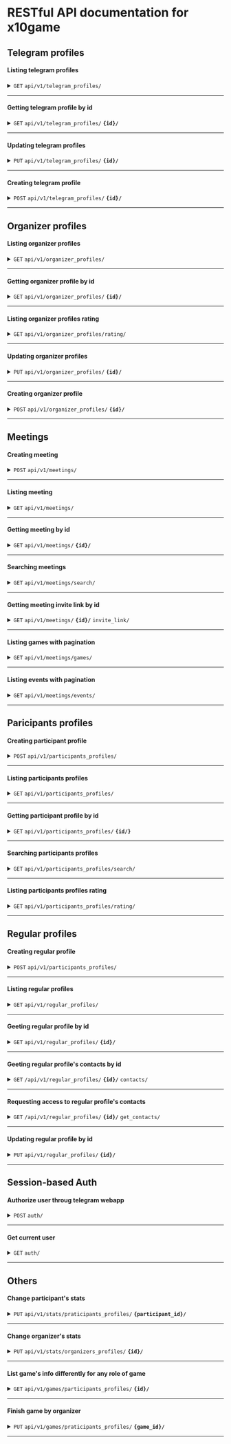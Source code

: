 
# RESTful API documentation for x10game


## Telegram profiles
#### Listing telegram profiles

<details>
 <summary><code>GET</code> <code>api/v1/telegram_profiles/</code></summary>

##### Parameters

> | name      |  type     | data type               | description                                                           |
> |-----------|-----------|-------------------------|-----------------------------------------------------------------------|
> | -|  -| --   | -  |


##### Responses

> | http code     | content-type                      | response                                                            |
> |---------------|-----------------------------------|---------------------------------------------------------------------|
> | `200`         | `application/json`        | `[{"telegram_id": integer, "first_name": string, "last_name": string, "username": string, "phone_number": string, "avatar": string}]`                                |
>| `400x`         | `application/json`                | `{"detail": string}`                                                                                      |

</details>

------------------------------------------------------------------------------------------

#### Getting telegram profile by id

<details>
 <summary><code>GET</code>  <code>api/v1/telegram_profiles/</code> <code><b>{id}/</b></code> </summary>

##### Parameters

> | name      |  type     | data type               | description                                                           |
> |-----------|-----------|-------------------------|-----------------------------------------------------------------------|
> | id|  path| integer   | id of telegram profile  |


##### Responses

> | http code     | content-type                      | response                                                            |
> |---------------|-----------------------------------|---------------------------------------------------------------------|
> | `200`         | `application/json`        | `{"telegram_id": integer, "first_name": string, "last_name": string, "username": string, "phone_number": string, "avatar": string}`                                |
> | `400x`         | `application/json`                | `{"detail": string}`                                                                   |

</details>

------------------------------------------------------------------------------------------

#### Updating telegram profiles

<details>
 <summary><code>PUT</code>  <code>api/v1/telegram_profiles/</code> <code><b>{id}/</b></code> </summary>

##### Parameters

> | name      |  type     | data type               | description                                                           |
> |-----------|-----------|-------------------------|-----------------------------------------------------------------------|
> | id|  path| integer   | id of telegram profile  |
> | first_name|  request_body| string   | first name of telegram profile  |
> | last_name|  request_body| string   | last name of telegram profile  |
> |phone_number| request_body| string  | phone number of telegram profile
> | avatar|  request_body| string   | avatar of telegram profile  |


##### Responses

> | http code     | content-type                      | response                                                            |
> |---------------|-----------------------------------|---------------------------------------------------------------------|
> | `200`         | `application/json`        | `{"telegram_id": integer, "first_name": string, "last_name": string, "username": string, "phone_number": string, "avatar": string}`                                |
>| `400x`         | `application/json`                | `{"detail": string}`                                                               |

</details>

------------------------------------------------------------------------------------------

#### Creating telegram profile

<details>
 <summary><code>POST</code>  <code>api/v1/telegram_profiles/</code> <code><b>{id}/</b></code> </summary>

##### Parameters

> | name      |  type     | data type               | description                                                           |
> |-----------|-----------|-------------------------|-----------------------------------------------------------------------|
> | telegram_id|  request_body| integer   | id of telegram profile  |
> | first_name|  request_body| string   | first name of telegram profile  |
> | last_name|  request_body| string   | last name of telegram profile  |
> |phone_number| request_body| string  | phone number of telegram profile
> | avatar|  request_body| string (base64)   | avatar of telegram profile  |


##### Responses

> | http code     | content-type                      | response                                                            |
> |---------------|-----------------------------------|---------------------------------------------------------------------|
> | `200`         | `application/json`        | `{"telegram_id": integer, "first_name": string, "last_name": string, "username": string, "phone_number": string, "avatar": string}`                                |
>| `400x`         | `application/json`                | `{"detail": string}`                                                               |

</details>

------------------------------------------------------------------------------------------

## Organizer profiles
#### Listing organizer profiles

<details>
 <summary><code>GET</code> <code>api/v1/organizer_profiles/</code></summary>

##### Parameters

> | name      |  type     | data type               | description                                                           |
> |-----------|-----------|-------------------------|-----------------------------------------------------------------------|
> | -|  -| --   | -  |


##### Responses

> | http code     | content-type                      | response                                                            |
> |---------------|-----------------------------------|---------------------------------------------------------------------|
> | `200`         | `application/json`        | `[{"telegram_id": integer, "master_index": decimal, "engager_index": decimal, "organizer_index": decimal, "events_organized": integer, "games_organized": integer, "meetings_organized": integer}]`                                |
>| `400x`         | `application/json`                | `{"detail": string}`                                                                                      |

</details>

------------------------------------------------------------------------------------------

#### Getting organizer profile by id

<details>
 <summary><code>GET</code>  <code>api/v1/organizer_profiles/</code> <code><b>{id}/</b></code> </summary>

##### Parameters

> | name      |  type     | data type               | description                                                           |
> |-----------|-----------|-------------------------|-----------------------------------------------------------------------|
> | id|  path| integer   | id of organizer profile  |


##### Responses

> | http code     | content-type                      | response                                                            |
> |---------------|-----------------------------------|---------------------------------------------------------------------|
> | `200`         | `application/json`                 | `{"telegram_id": integer, "master_index": decimal, "engager_index": decimal, "organizer_index": decimal, "events_organized": integer, "games_organized": integer, "meetings_organized": integer}`       |
> | `400x`         | `application/json`                | `{"detail": string}`                                                                   |

</details>

------------------------------------------------------------------------------------------

#### Listing organizer profiles rating

<details>
 <summary><code>GET</code>  <code>api/v1/organizer_profiles/rating/</code> </summary>

##### Parameters

> | name      |  type     | data type               | description                                                           |
> |-----------|-----------|-------------------------|-----------------------------------------------------------------------|
> | page|  query string| integer| page to list|



##### Responses

> | http code     | content-type                      | response                                                            |
> |---------------|-----------------------------------|---------------------------------------------------------------------|
> | `200`         | `application/json`        | `[{"telegram_id": integer, "master_index": decimal, "engager_index": decimal, "organizer_index": decimal, "events_organized": integer, "games_organized": integer, "meetings_organized": integer, "name_field": string, "photo": string}]`                                |
> | `400x`         | `application/json`                | `{"detail": string}`                                                      |

</details>

------------------------------------------------------------------------------------------

#### Updating organizer profiles

<details>
 <summary><code>PUT</code>  <code>api/v1/organizer_profiles/</code> <code><b>{id}/</b></code> </summary>

##### Parameters

> | name      |  type     | data type               | description                                                           |
> |-----------|-----------|-------------------------|-----------------------------------------------------------------------|
> | telegram_id|  path| integer   | telegram_id of organizer profile  |
> | master_index|  request_body| decimal   | avg index of both engager and organizer index of the organizer profile  |
> | engager_index|  request_body| decimal   | engager index of the organizer profile  |
> | organizer_index|  request_body| decimal   | organizer index of the organizer profile  |
> | events_organized|  request_body| integer   | events organized  |
> | games_organized| request_body| integer  | games organized |
> | meetings_organized|  request_body| integer   | meetings organized  |


##### Responses

> | http code     | content-type                      | response                                                            |
> |---------------|-----------------------------------|---------------------------------------------------------------------|
> | `200`         | `application/json`        | `{"telegram_id": integer, "master_index": decimal, "engager_index": decimal, "organizer_index": decimal, "events_organized": integer, "games_organized": integer, "meetings_organized": integer}`                                |
>| `400x`         | `application/json`                | `{"detail": string}`                                                               |

</details>

------------------------------------------------------------------------------------------

#### Creating organizer profile

<details>
 <summary><code>POST</code>  <code>api/v1/organizer_profiles/</code> <code><b>{id}/</b></code> </summary>

##### Parameters

> | name      |  type     | data type               | description                                                           |
> |-----------|-----------|-------------------------|-----------------------------------------------------------------------|
> | telegram_id|  request_body| integer   | telegram_id of organizer profile  |
> | master_index|  request_body| decimal   | avg index of both engager and organizer index of the organizer profile  |
> | engager_index|  request_body| decimal   | engager index of the organizer profile  |
> | organizer_index|  request_body| decimal   | organizer index of the organizer profile  |
> | events_organized|  request_body| integer   | events organized  |
> | games_organized| request_body| integer  | games organized |
> | meetings_organized|  request_body| integer   | meetings organized  |


##### Responses

> | http code     | content-type                      | response                                                            |
> |---------------|-----------------------------------|---------------------------------------------------------------------|
> | `200`         | `application/json`        | `{"telegram_id": integer, "master_index": decimal, "engager_index": decimal, "organizer_index": decimal, "events_organized": integer, "games_organized": integer, "meetings_organized": integer}`                                |
>| `400x`         | `application/json`                | `{"detail": string}`                                                               |

</details>

------------------------------------------------------------------------------------------

## Meetings
#### Creating meeting

<details>
 <summary><code>POST</code>  <code>api/v1/meetings/</code></summary>

##### Parameters

> | name      |  type     | data type               | description                                                           |
> |-----------|-----------|-------------------------|-----------------------------------------------------------------------|
> | name_field|  request_body| string| name of the meeting|
> | type_field|  request_body| integer| type of the meeting (0 - game, 1 - event) |
> | date|  request_body| date| date of the meeting|
> | time|  request_body| time| time of the meeting|
> | city|  request_body| string| city of the meeting|
> | place|  request_body| string| place of the meeting|
> | description|  request_body| string| description of the meeting|
> | expired|  request_body| string| if the meeting expired|
> | organizer|  request_body| integer| telegram id of the meeting's organizer|
> | winner|  request_body| integer (optional)| telegram id of the game's winner|

##### Responses

> | http code     | content-type                      | response                                                            |
> |---------------|-----------------------------------|---------------------------------------------------------------------|
> | `200`         | `application/json`        | `{"id": integer, "photo": string, "name_field": string, "type_field": string, "date_time": data, "city": string, "place": string, "description": string, "expired": boolean, "organizer": integer, "winner": integer}`                                |
>| `400x`         | `application/json`                | `{"detail": string}`                                                                   |

</details>

------------------------------------------------------------------------------------------

#### Listing meeting

<details>
 <summary><code>GET</code>  <code>api/v1/meetings/</code></summary>

##### Parameters

> | name      |  type     | data type               | description                                                           |
> |-----------|-----------|-------------------------|-----------------------------------------------------------------------|
> | -|  -| -| -|



##### Responses

> | http code     | content-type                      | response                                                            |
> |---------------|-----------------------------------|---------------------------------------------------------------------|
> | `200`         | `application/json`        | `{"count": integer, "next": string, "previous": string, "results": [{"id": integer, "photo": string, "name_field": string, "type_field": string, "date_time": data, "city": string, "place": string, "description": string, "expired": boolean, "organizer": integer, "winner": integer}]}`                                |
>| `400x`         | `application/json`                | `{"detail": string}`                                                                   |

</details>

------------------------------------------------------------------------------------------

#### Getting meeting by id

<details>
 <summary><code>GET</code>  <code>api/v1/meetings/</code> <code><b>{id}/</b></code></summary>

##### Parameters

> | name      |  type     | data type               | description                                                           |
> |-----------|-----------|-------------------------|-----------------------------------------------------------------------|
> | id|  path| integer| id of meeting|



##### Responses

> | http code     | content-type                      | response                                                            |
> |---------------|-----------------------------------|---------------------------------------------------------------------|
> | `200`         | `application/json`        | `IF GAME {"game": {"id": integer, "photo": string, "name_field": string, "type_field": string, "date_time": data, "city": string, "place": string, "description": string, "expired": boolean, "organizer": integer, "winner": integer}, "available": boolean} ELSE "id": integer, "photo": string, "name_field": string, "type_field": string, "date_time": data, "city": string, "place": string, "description": string, "expired": boolean, "organizer": integer, "winner": integer}`                                |
> | `400x`         | `application/json`                | `{"detail": string}`                                                                    |

</details>

------------------------------------------------------------------------------------------

#### Searching meetings

<details>
 <summary><code>GET</code>  <code>api/v1/meetings/search/</code></summary>

##### Parameters

> | name      |  type     | data type               | description                                                           |
> |-----------|-----------|-------------------------|-----------------------------------------------------------------------|
> | query|  query string| string| whatever user types in search field|



##### Responses

> | http code     | content-type                      | response                                                            |
> |---------------|-----------------------------------|---------------------------------------------------------------------|
> | `200`         | `application/json`        | `[{"id": integer, "photo": string, "name_field": string, "type_field": string, "date_time": data, "city": string, "place": string, "description": string, "expired": boolean, "organizer": integer, "winner": integer}]`                                |
> | `400x`         | `application/json`                | `{"detail": string}`                                                                 |

</details>

------------------------------------------------------------------------------------------

#### Getting meeting invite link by id

<details>
 <summary><code>GET</code>  <code>api/v1/meetings/</code> <code><b>{id}/</b></code> <code>invite_link/</code></summary>

##### Parameters

> | name      |  type     | data type               | description                                                           |
> |-----------|-----------|-------------------------|-----------------------------------------------------------------------|
> | id|  path| integer| id of meeting|



##### Responses

> | http code     | content-type                      | response                                                            |
> |---------------|-----------------------------------|---------------------------------------------------------------------|
> | `200`         | `application/json`        | `{"invite_link": string, "qr_code": "string"}`                                |
> | `400x`         | `application/json`                | `{"detail": string}`                                                                               |

</details>

------------------------------------------------------------------------------------------

#### Listing games with pagination

<details>
 <summary><code>GET</code>  <code>api/v1/meetings/games/</code> </summary>

##### Parameters

> | name      |  type     | data type               | description                                                           |
> |-----------|-----------|-------------------------|-----------------------------------------------------------------------|
> | page|  query string| integer| page to list |



##### Responses

> | http code     | content-type                      | response                                                            |
> |---------------|-----------------------------------|---------------------------------------------------------------------|
> | `200`         | `application/json`        | `[{"string": {"id": integer, "photo": string, "name_field": string, "type_field": string, "date_time": data, "city": string, "place": string, "description": string, "expired": boolean, "organizer": integer, "winner": integer}, "available": boolean}]`                                |
> | `400x`         | `application/json`                | `{"detail": string}`                                                                    |

</details>

------------------------------------------------------------------------------------------

#### Listing events with pagination

<details>
 <summary><code>GET</code>  <code>api/v1/meetings/events/</code> </summary>

##### Parameters

> | name      |  type     | data type               | description                                                           |
> |-----------|-----------|-------------------------|-----------------------------------------------------------------------|
> | page|  query string| integer| page to list|



##### Responses

> | http code     | content-type                      | response                                                            |
> |---------------|-----------------------------------|---------------------------------------------------------------------|
> | `200`         | `application/json`        | `{"id": integer, "photo": string, "name_field": string, "type_field": string, "date_time": data, "city": string, "place": string, "description": string, "expired": boolean, "organizer": integer, "winner": integer}`                                |
> | `400x`         | `application/json`                | `{"detail": string}`                                                                |

</details>

------------------------------------------------------------------------------------------
## Paricipants profiles
#### Creating participant profile

<details>
 <summary><code>POST</code>  <code>api/v1/participants_profiles/</code></summary>

##### Parameters

> | name      |  type     | data type               | description                                                           |
> |-----------|-----------|-------------------------|-----------------------------------------------------------------------|
> | telegram_id|  request_body| integer| telegram_id of the participant|
> | events_visited|  request_body| integer| events visited count |
> | games_visited|  request_body| integer| games visited count|
> | meetings_visited|  request_body| integer| meetings visited count|
> | wins|  request_body| integer| wins count|
> | earned_coins|  request_body| integer| earned coins count|
> | companies_bought|  request_body| integer| companies bought count|

##### Responses

> | http code     | content-type                      | response                                                            |
> |---------------|-----------------------------------|---------------------------------------------------------------------|
> | `200`         | `application/json`        | `[{"telegram_id": integer, "events_visited": integer, "games_visited": integer, "meetings_visited": integer, "wins": integer, "earned_coins": integer, "companies_bought": integer, "cards": array of integer}]`                                |
>| `400x`         | `application/json`                | `{"detail": string}`                                                                   |

</details>

------------------------------------------------------------------------------------------

#### Listing participants profiles 

<details>
 <summary><code>GET</code>  <code>api/v1/participants_profiles/</code> </summary>

##### Parameters

> | name      |  type     | data type               | description                                                           |
> |-----------|-----------|-------------------------|-----------------------------------------------------------------------|
> | -|  -| -| -|



##### Responses

> | http code     | content-type                      | response                                                            |
> |---------------|-----------------------------------|---------------------------------------------------------------------|
> | `200`         | `application/json`        | `{"count": integer, "next": string, "previous": string, "results": [{"telegram_id": integer, "events_visited": integer, "games_visited": integer, "meetings_visited": integer, "wins": integer, "earned_coins": integer, "companies_bought": integer, "cards": array of integer}]}`                                |
>| `400x`         | `application/json`                | `{"detail": string}`                                                                       |

</details>

------------------------------------------------------------------------------------------

#### Getting participant profile by id

<details>
 <summary><code>GET</code>  <code>api/v1/participants_profiles/</code> <code><b>{id/}</b></code> </summary>

##### Parameters

> | name      |  type     | data type               | description                                                           |
> |-----------|-----------|-------------------------|-----------------------------------------------------------------------|
> | id|  path| integer| id of participant profiles|



##### Responses

> | http code     | content-type                      | response                                                            |
> |---------------|-----------------------------------|---------------------------------------------------------------------|
> | `200`         | `application/json`        | `{"telegram_id": integer, "events_visited": integer, "games_visited": integer, "meetings_visited": integer, "wins": integer, "earned_coins": integer, "companies_bought": integer, "cards": array of integer}`                                |
> | `400x`         | `application/json`                | `{"detail": string}`                                                                  |

</details>

------------------------------------------------------------------------------------------

#### Searching participants profiles

<details>
 <summary><code>GET</code>  <code>api/v1/participants_profiles/search/</code> </summary>

##### Parameters

> | name      |  type     | data type               | description                                                           |
> |-----------|-----------|-------------------------|-----------------------------------------------------------------------|
> | query|  query string| string| whatever user types in search field|



##### Responses

> | http code     | content-type                      | response                                                            |
> |---------------|-----------------------------------|---------------------------------------------------------------------|
> | `200`         | `application/json`        | `{"telegram_id": integer, "skills": string}`                                |
> | `400x`         | `application/json`                | `{"detail": string}`                                                           |

</details>

------------------------------------------------------------------------------------------

#### Listing participants profiles rating

<details>
 <summary><code>GET</code>  <code>api/v1/participants_profiles/rating/</code> </summary>

##### Parameters

> | name      |  type     | data type               | description                                                           |
> |-----------|-----------|-------------------------|-----------------------------------------------------------------------|
> | page|  query string| integer| page to list|



##### Responses

> | http code     | content-type                      | response                                                            |
> |---------------|-----------------------------------|---------------------------------------------------------------------|
> | `200`         | `application/json`        | `[{"telegram_id": integer, "events_visited": integer, "games_visited": integer, "meetings_visited": integer, "wins": integer, "earned_coins": integer, "companies_bought": integer, "cards": array of integer, "name_field": string, "photo": string}]`                                |
> | `400x`         | `application/json`                | `{"detail": string}`                                                      |

</details>

------------------------------------------------------------------------------------------

## Regular profiles
#### Creating regular profile

<details>
 <summary><code>POST</code>  <code>api/v1/participants_profiles/</code></summary>

##### Parameters

> | name      |  type     | data type               | description                                                           |
> |-----------|-----------|-------------------------|-----------------------------------------------------------------------|
> | telegram_id|  request_body| integer| telegram_id of the regular profile|
> | name_field|  request_body| string| name of the regular profile |
> | biography|  request_body| string| biography of the regular profile|
> | needs|  request_body| string| needs of the regular profile|
> | skills| request_body| string| skills of the regular profile|
> | avatar|  request_body| string| avatar photo bytes of the regular profile|
> | contacts|  request_body| json| contacts key-value data of regular profile|

##### Responses

> | http code     | content-type                      | response                                                            |
> |---------------|-----------------------------------|---------------------------------------------------------------------|
> | `200`         | `application/json`                | `{"telegram_id": integer, "name_field": string, "biography": string, "needs": string, "skills": string, "avatar": string, "contacts": json, "contacts_allowed": array of integer}`                                |
>| `400x`         | `application/json`                | `{"detail": string}`                                                                   |

</details>

------------------------------------------------------------------------------------------

#### Listing regular profiles

<details>
 <summary><code>GET</code>  <code>api/v1/regular_profiles/</code> </summary>

##### Parameters

> | name      |  type     | data type               | description                                                           |
> |-----------|-----------|-------------------------|-----------------------------------------------------------------------|
> | -|  -| -| -|



##### Responses

> | http code     | content-type                      | response                                                            |
> |---------------|-----------------------------------|---------------------------------------------------------------------|
> | `200`         | `application/json`        | `[{"telegram_id": integer, "name_field": string, "biography": string, "needs": string, "skills": string, "avatar": string, "contacts": json, "contacts_allowed": array of integer}]`                                |
>| `400x`         | `application/json`                | `{"detail": string}`          

</details>

------------------------------------------------------------------------------------------

#### Geeting regular profile by id

<details>
 <summary><code>GET</code>  <code>api/v1/regular_profiles/</code> <code><b>{id}/</b></code> </summary>

##### Parameters

> | name      |  type     | data type               | description                                                           |
> |-----------|-----------|-------------------------|-----------------------------------------------------------------------|
> | id|  path| integer| telegram id of regular profile|



##### Responses

> | http code     | content-type                      | response                                                            |
> |---------------|-----------------------------------|---------------------------------------------------------------------|
> | `200`         | `application/json`        | `{"regular_profile": {"telegram_id": integer, "name_field": string, "biography": string, "needs": string, "skills": string, "avatar": string, "contacts": json, "contacts_allowed": array of integer}, "contacts_allowed": boolean}`                                |
> | `400x`         | `application/json`                | `{"detail": string}`                                                                    |

</details>

------------------------------------------------------------------------------------------

#### Geeting regular profile's contacts by id

<details>
 <summary><code>GET</code>  <code>/api/v1/regular_profiles/</code> <code><b>{id}/</b></code> <code>contacts/</code></summary>

##### Parameters

> | name      |  type     | data type               | description                                                           |
> |-----------|-----------|-------------------------|-----------------------------------------------------------------------|
> | id|  path| integer| telegram id of regular profile|



##### Responses

> | http code     | content-type                      | response                                                            |
> |---------------|-----------------------------------|---------------------------------------------------------------------|
> | `200`         | `application/json`        | `{"key": string}`                                |
> | `400x`         | `application/json`                | `{"detail": string}`          

</details>

------------------------------------------------------------------------------------------

#### Requesting access to regular profile's contacts

<details>
 <summary><code>GET</code>  <code>/api/v1/regular_profiles/</code> <code><b>{id}/</b></code> <code>get_contacts/</code></summary>

##### Parameters

> | name      |  type     | data type               | description                                                           |
> |-----------|-----------|-------------------------|-----------------------------------------------------------------------|
> | id|  path| integer| telegram id of regular profile|



##### Responses

> | http code     | content-type                      | response                                                            |
> |---------------|-----------------------------------|---------------------------------------------------------------------|
> | `200`         | `application/json`        | `"Запрос успешно отправлен"` or `"Пользователь {id} уже предоставил вам доступ к своим контактам"`                                |
> | `403`         |  `application/json`        | `"Вы уже запрашивали контакты у этого пользователя"`
> | `400x`         | `application/json`                | `{"detail": string}`          

</details>

------------------------------------------------------------------------------------------

#### Updating regular profile by id

<details>
 <summary><code>PUT</code>  <code>api/v1/regular_profiles/</code> <code><b>{id}/</b></code> </summary>

##### Parameters

> | name      |  type     | data type               | description                                                           |
> |-----------|-----------|-------------------------|-----------------------------------------------------------------------|
> | id|  path| integer| telegram id of regular profile|
> | name_field|  request body| string| name of regular profile|
> | biography|  request body| string| biography of regular profile|
> | needs|  request body| string| needs of regular profile|
> | skills|  request body| string| skills of regular profile|
> | avatar|  request body| string| avatar of regular profile|
> | contacts|  request body| json| contacts of regular profile|



##### Responses

> | http code     | content-type                      | response                                                            |
> |---------------|-----------------------------------|---------------------------------------------------------------------|
> | `200`         | `application/json`        | `{"telegram_id": integer, "name_field": string, "biography": string, "needs": string, "skills": string, "avatar": string, "contacts": json, "contacts_allowed": array of integer}`                                |
> | `400x`         | `application/json`                | `{"detail": string}`                                                                                  

</details>

------------------------------------------------------------------------------------------

## Session-based Auth
#### Authorize user throug telegram webapp

<details>
 <summary><code>POST</code>  <code>auth/</code> </summary>

##### Parameters

> | name      |  type     | data type               | description                                                           |
> |-----------|-----------|-------------------------|-----------------------------------------------------------------------|
> | init_data|  request body| string| special data which can be got from javascript code when entering webapp|



##### Responses

> | http code     | content-type                      | response                                                            |
> |---------------|-----------------------------------|---------------------------------------------------------------------|
> | `200`         | `application/json`        | `{"telegram_id": integer}`                                |
> | `400x`         | `application/json`                | `{"detail": string}`                            |
> | `401`         | `application/json`         | {"detail": "Не удалось авторизовать пользователя"}                                                                |

</details>

------------------------------------------------------------------------------------------

#### Get current user

<details>
 <summary><code>GET</code>  <code>auth/</code> </summary>

##### Parameters

> | name      |  type     | data type               | description                                                           |
> |-----------|-----------|-------------------------|-----------------------------------------------------------------------|
> | -|  -| -| -|



##### Responses

> | http code     | content-type                      | response                                                            |
> |---------------|-----------------------------------|---------------------------------------------------------------------|
> | `200`         | `application/json`        | `{"user": {"telegram_id": integer, "first_name": string, "last_name": string, "username": string, "phone_number": string, "avatar": string}}`                                |
> | `400x`         | `application/json`                | `{"detail": string}`                            |


</details>

------------------------------------------------------------------------------------------
## Others
#### Change participant's stats

<details>
 <summary><code>PUT</code>  <code>api/v1/stats/praticipants_profiles/</code> <code><b>{participant_id}/</b></code></summary>

##### Parameters

> | name      |  type     | data type               | description                                                           |
> |-----------|-----------|-------------------------|-----------------------------------------------------------------------|
> | participant_id|  path| integer| id of participant profile|
> | game_id|  query| integer| id of cerain game|
> | win|  request_body| bool| if participant won the game|
> | earned_coins|  request_body| integer| how many coins did participant earn during the game|
> | companies_bought|  request_body| integer| how many companies did participant buy during the game|



##### Responses

> | http code     | content-type                      | response                                                            |
> |---------------|-----------------------------------|---------------------------------------------------------------------|
> | `200`         | `application/json`        | `{"participant": {"telegram_id": integer, "events_visited": integer, "games_visited": integer, "meetings_visited": integer, "wins": integer, "earned_coins": integer, "companies_bought": integer, "cards": array of integer}}`                                |
> | `400x`         | `application/json`                | `{"detail": string}`                            |

</details>

------------------------------------------------------------------------------------------

#### Change organizer's stats

<details>
 <summary><code>PUT</code>  <code>api/v1/stats/organizers_profiles/</code> <code><b>{id}/</b></code></summary>

##### Parameters

> | name      |  type     | data type               | description                                                           |
> |-----------|-----------|-------------------------|-----------------------------------------------------------------------|
> | organizer_id|  path| integer| id of organizer|
> | engager_score|  request body| integer (1 - 10)| score on how good did organizer interest participants during the game|
> | organizer_score|  request body| integer (1 - 10)| score on how good did organizer organize the game|



##### Responses

> | http code     | content-type                      | response                                                            |
> |---------------|-----------------------------------|---------------------------------------------------------------------|
> | `200`         | `application/json`        | `{"organizer": {"telegram_id": integer, "master_index": decimal, "engager_index": decimal, "organizer_index": decimal, "events_organized": integer, "games_organized": integer, "meetings_organized": integer}}`                                |
> | `400x`         | `application/json`                | `{"detail": string}`                            |

</details>

------------------------------------------------------------------------------------------

#### List game's info differently for any role of game

<details>
 <summary><code>GET</code>  <code>api/v1/games/participants_profiles/</code> <code><b>{id}/</b></code></summary>

##### Parameters

> | name      |  type     | data type               | description                                                           |
> |-----------|-----------|-------------------------|-----------------------------------------------------------------------|
> | id|  path| integer| id of the game|



##### Responses

> | http code     | content-type                      | response                                                            |
> |---------------|-----------------------------------|---------------------------------------------------------------------|
> | `200`         | `application/json`        | if game expired `{"organizer": {"telegram_id": integer, "master_index": decimal, "engager_index": decimal, "organizer_index": decimal, "events_organized": integer, "games_organized": integer, "meetings_organized": integer}, "winner_personal_data": {"telegram_id": integer, "first_name": string, "last_name": string, "username": string, "phone_number": string, "avatar": string}, "winner": {"telegram_id": integer, "events_visited": integer, "games_visited": integer, "meetings_visited": integer, "wins": integer, "earned_coins": integer, "companies_bought": integer, "cards": array of integer}, "participants": [{"telegram_id": integer, "events_visited": integer, "games_visited": integer, "meetings_visited": integer, "wins": integer, "earned_coins": integer, "companies_bought": integer, "cards": array of integer}]}`                                |
>  | `200`         | `application/json`        | if game not expired and user is organizer`{"participants": [{"telegram_id": integer, "events_visited": integer, "games_visited": integer, "meetings_visited": integer, "wins": integer, "earned_coins": integer, "companies_bought": integer, "cards": array of integer}]}`                                |
>   | `200`         | `application/json`        |if game not expired and user is participant `{"organizer_personal_data": {"telegram_id": integer, "first_name": string, "last_name": string, "username": string, "phone_number": string, "avatar": string}, "organizer": {"telegram_id": integer, "master_index": decimal, "engager_index": decimal, "organizer_index": decimal, "events_organized": integer, "games_organized": integer, "meetings_organized": integer}}`                                |
> | `400`         | `application/json`                | `{"code":"400","message":"Bad Request"}`                            |

</details>

------------------------------------------------------------------------------------------

#### Finish game by organizer

<details>
 <summary><code>PUT</code>  <code>api/v1/games/praticipants_profiles/</code> <code><b>{game_id}/</b></code></summary>

##### Parameters

> | name      |  type     | data type               | description                                                           |
> |-----------|-----------|-------------------------|-----------------------------------------------------------------------|
> | game_id|  path| integer| id of certain game|
> | participant_id|  request body| integer| winner of the game|




##### Responses

> | http code     | content-type                      | response                                                            |
> |---------------|-----------------------------------|---------------------------------------------------------------------|
> | `200`         | `application/json`        | `{"game": {"id": integer, "photo": string, "name_field": string, "type_field": string, "date_time": data, "city": string, "place": string, "description": string, "expired": boolean, "organizer": integer, "winner": integer}}`                                |
> | `400x`         | `application/json`                | `{"detail": string}`                            |

</details>

------------------------------------------------------------------------------------------

